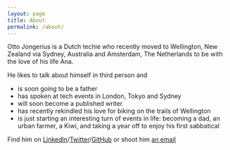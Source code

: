 ```yaml
---
layout: page
title: About
permalink: /about/
---
```


Otto Jongerius is a Dutch techie who recently moved to Wellington, New Zealand via Sydney, Australia and Amsterdam, The Netherlands to be with the love of his life Ana.

He likes to talk about himself in third person and
 * is soon going to be a father
 * has spoken at tech events in London, Tokyo and Sydney
 * will soon become a published writer
 * has recently rekindled his love for biking on the trails of Wellington
 * is just starting an interesting turn of events in life: becoming
a dad, an urban farmer, a Kiwi, and taking a year off to enjoy his first sabbatical


Find him on [LinkedIn](https://www.linkedin.com/in/ottojongerius)/[Twitter](https://twitter.com/xzu)/[GitHub](https://github.com/ojongerius) or shoot him <a href="mailto:otto+blog@0tt0.net">an email</a>